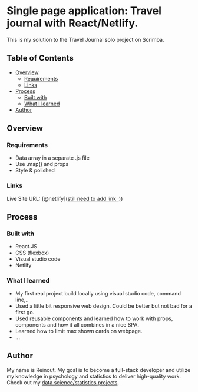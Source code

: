 # Single page application: Travel journal with React/Netlify.

This is my solution to the Travel Journal solo project on Scrimba.

## Table of Contents

- [Overview](#overview)
  - [Requirements](#requirements)
  - [Links](#links)
- [Process](#process)
  - [Built with](#built-with)
  - [What I learned](#what-i-learned)
- [Author](#author)

## Overview

### Requirements

- Data array in a separate .js file
- Use .map() and props
- Style & polished

### Links
Live Site URL: [@netlify]([still need to add link :)](https://6579ef2928cbcb44533f9cea--astounding-gumption-948f82.netlify.app/))

## Process
### Built with
- React.JS
- CSS (flexbox)
- Visual studio code
- Netlify
### What I learned
- My first real project build locally using visual studio code, command line,..
- Used a little bit responsive web design. Could be better but not bad for a first go.
-  Used reusable components and learned how to work with props, components and how it all combines in a nice SPA.
- Learned how to limit max shown cards on webpage.
- ...

## Author

My name is Reinout. My goal is to become a full-stack developer and utilize my knowledge in psychology and statistics to deliver high-quality work.
Check out my [data science/statistics projects](https://reinout-schols.quarto.pub/reinout-schols/).
